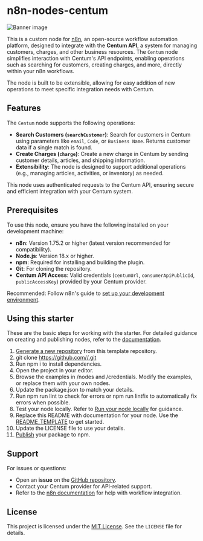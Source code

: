 # n8n-nodes-centum

![Banner image](https://user-images.githubusercontent.com/10284570/173569848-c624317f-42b1-45a6-ab09-f0ea3c247648.png)

This is a custom node for [n8n](https://n8n.io/), an open-source workflow automation platform, designed to integrate with the **Centum API**, a system for managing customers, charges, and other business resources. The `Centum` node simplifies interaction with Centum's API endpoints, enabling operations such as searching for customers, creating charges, and more, directly within your n8n workflows.

The node is built to be extensible, allowing for easy addition of new operations to meet specific integration needs with Centum.

## Features

The `Centum` node supports the following operations:

- **Search Customers (`searchCustomer`)**: Search for customers in Centum using parameters like `email`, `Code`, or `Business Name`. Returns customer data if a single match is found.
- **Create Charges (`charge`)**: Create a new charge in Centum by sending customer details, articles, and shipping information.
- **Extensibility**: The node is designed to support additional operations (e.g., managing articles, activities, or inventory) as needed.

This node uses authenticated requests to the Centum API, ensuring secure and efficient integration with your Centum system.

## Prerequisites

To use this node, ensure you have the following installed on your development machine:

- **n8n**: Version 1.75.2 or higher (latest version recommended for compatibility).
- **Node.js**: Version 18.x or higher.
- **npm**: Required for installing and building the plugin.
- **Git**: For cloning the repository.
- **Centum API Access**: Valid credentials (`centumUrl`, `consumerApiPublicId`, `publicAccessKey`) provided by your Centum provider.

Recommended: Follow n8n's guide to [set up your development environment](https://docs.n8n.io/integrations/creating-nodes/build/node-development-environment/).

## Using this starter

These are the basic steps for working with the starter. For detailed guidance on creating and publishing nodes, refer to the [documentation](https://docs.n8n.io/integrations/creating-nodes/).

1.  [Generate a new repository](https://github.com/n8n-io/n8n-nodes-starter/generate) from this template repository.
2.  git clone https://github.com//.git
3.  Run npm i to install dependencies.
4.  Open the project in your editor.
5.  Browse the examples in /nodes and /credentials. Modify the examples, or replace them with your own nodes.
6.  Update the package.json to match your details.
7.  Run npm run lint to check for errors or npm run lintfix to automatically fix errors when possible.
8.  Test your node locally. Refer to [Run your node locally](https://docs.n8n.io/integrations/creating-nodes/test/run-node-locally/) for guidance.
9.  Replace this README with documentation for your node. Use the [README\_TEMPLATE](/broobe/n8n/n8n-nodes-blocky-nodes/-/blob/main/README_TEMPLATE.md) to get started.
10.  Update the LICENSE file to use your details.
11.  [Publish](https://docs.npmjs.com/packages-and-modules/contributing-packages-to-the-registry) your package to npm.

## Support

For issues or questions:
- Open an **issue** on the [GitHub repository](https://github.com/your-username/n8n-nodes-centum).
- Contact your Centum provider for API-related support.
- Refer to the [n8n documentation](https://docs.n8n.io/) for help with workflow integration.

## License

This project is licensed under the [MIT License](LICENSE). See the `LICENSE` file for details.
